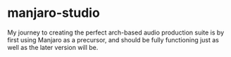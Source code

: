 # manjaro-studio
My journey to creating the perfect arch-based audio production suite is by first using Manjaro as a precursor, and should be fully functioning just as well as the later version will be.
